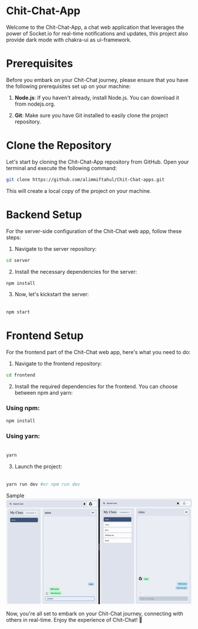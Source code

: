 # Chit-Chat-App

Welcome to the Chit-Chat-App, a chat web application that leverages the power of Socket.io for real-time notifications and updates, this project also provide dark mode with chakra-ui as ui-framework.

# Prerequisites

Before you embark on your Chit-Chat journey, please ensure that you have the following prerequisites set up on your machine:

1. **Node.js**: If you haven't already, install Node.js. You can download it from nodejs.org.

2. **Git**: Make sure you have Git installed to easily clone the project repository.

# Clone the Repository

Let's start by cloning the Chit-Chat-App repository from GitHub. Open your terminal and execute the following command:

```bash
git clone https://github.com/alimmiftahul/Chit-Chat-apps.git
```

This will create a local copy of the project on your machine.

# Backend Setup

For the server-side configuration of the Chit-Chat web app, follow these steps:

1. Navigate to the server repository:

```bash
cd server
```

2. Install the necessary dependencies for the server:

```bash
npm install
```

3. Now, let's kickstart the server:

```bash

npm start
```

# Frontend Setup

For the frontend part of the Chit-Chat web app, here's what you need to do:

1. Navigate to the frontend repository:

```bash
cd frontend
```

2. Install the required dependencies for the frontend. You can choose between npm and yarn:

### Using npm:

```bash
npm install
```

### Using yarn:

```bash

yarn
```

3. Launch the project:

```bash

yarn run dev #or npm run dev
```

Sample ![Sample](samples/ss.gif)

Now, you're all set to embark on your Chit-Chat journey, connecting with others in real-time. Enjoy the experience of Chit-Chat! 🚀
